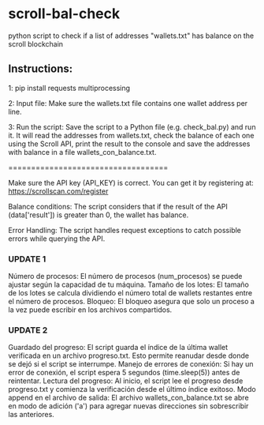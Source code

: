 # scroll-bal-check
python script to check if a list of addresses "wallets.txt" has balance on the scroll blockchain

## Instructions:  
1: pip install requests multiprocessing

2: Input file: Make sure the wallets.txt file contains one wallet address per line.

3: Run the script: Save the script to a Python file (e.g. check_bal.py) and run it. It will read the addresses from wallets.txt, check the balance of each one using the Scroll API, print the result to the console and save the addresses with balance in a file wallets_con_balance.txt.

===================================

Make sure the API key (API_KEY) is correct. You can get it by registering at: https://scrollscan.com/register

Balance conditions: The script considers that if the result of the API (data['result']) is greater than 0, the wallet has balance.

Error Handling: The script handles request exceptions to catch possible errors while querying the API.

### UPDATE 1

Número de procesos: El número de procesos (num_procesos) se puede ajustar según la capacidad de tu máquina.
Tamaño de los lotes: El tamaño de los lotes se calcula dividiendo el número total de wallets restantes entre el número de procesos.
Bloqueo: El bloqueo asegura que solo un proceso a la vez puede escribir en los archivos compartidos.

### UPDATE 2

Guardado del progreso: El script guarda el índice de la última wallet verificada en un archivo progreso.txt. Esto permite reanudar desde donde se dejó si el script se interrumpe.
Manejo de errores de conexión: Si hay un error de conexión, el script espera 5 segundos (time.sleep(5)) antes de reintentar.
Lectura del progreso: Al inicio, el script lee el progreso desde progreso.txt y comienza la verificación desde el último índice exitoso.
Modo append en el archivo de salida: El archivo wallets_con_balance.txt se abre en modo de adición ('a') para agregar nuevas direcciones sin sobrescribir las anteriores.
